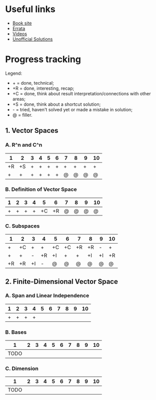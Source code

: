 # Useful links

* [Book site](http://linear.axler.net)
* [Errata](http://linear.axler.net/LADRErrata.html)
* [Videos](http://linear.axler.net/LADRvideos.html)
* [Unofficial Solutions](http://linearalgebras.com)

# Progress tracking

Legend:
* \+ = done, technical;
* +R = done, interesting, recap;
* +C = done, think about result interpretation/connections with other areas;
* +S = done, think about a shortcut solution;
* \- = tried, haven't solved yet or made a mistake in solution;
* @ = filler.

## 1. Vector Spaces

### A. R^n and C^n

| 1 | 2 | 3 | 4 | 5 | 6 | 7 | 8 | 9 | 10 
----|---|---|---|---|---|---|---|---|----
| +R | +S | + | + | + | + | + | + | + | + 
| + | + | + | + | + | + | @ | @ | @ | @

### B. Definition of Vector Space

| 1 | 2 | 3 | 4 | 5 | 6 | 7 | 8 | 9 | 10 
----|---|---|---|---|---|---|---|---|----
| + | + | + | + | +C | +R | @ | @ | @ | @

### C. Subspaces

| 1  | 2  | 3  | 4  | 5  | 6  | 7  | 8  | 9  | 10 
---- |--- |--- |--- |--- |--- |--- |--- |--- |----
| +  | +C | +  | +  | +C | +C | +R | +R | \- | +
| +  | +  | \- | +R | +I | +  | +  | +I | +I | +R
| +R | +R | +I | \- | @  | @  | @  | @  | @  | @

## 2. Finite-Dimensional Vector Space

### A. Span and Linear Independence

| 1  | 2  | 3  | 4  | 5  | 6  | 7  | 8  | 9  | 10 
---- |--- |--- |--- |--- |--- |--- |--- |--- |----
| +  | +  | +  | +  | 

### B. Bases

| 1  | 2  | 3  | 4  | 5  | 6  | 7  | 8  | 9  | 10 
---- |--- |--- |--- |--- |--- |--- |--- |--- |----
TODO |

### C. Dimension

| 1  | 2  | 3  | 4  | 5  | 6  | 7  | 8  | 9  | 10 
---- |--- |--- |--- |--- |--- |--- |--- |--- |----
TODO |
